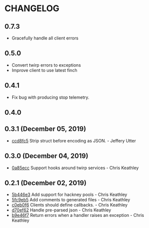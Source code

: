 # CHANGELOG

## 0.7.3
* Gracefully handle all client errors

## 0.5.0

* Convert twirp errors to exceptions
* Improve client to use latest finch

## 0.4.1

* Fix bug with producing stop telemetry.

## 0.4.0

## 0.3.1 (December 05, 2019)

* [ccd8fc5](https://github.com/keathley/twirp/commit/ccd8fc5637eb03e8bf40d84e2c956bb6cd35d274) Strip struct before encoding as JSON. - Jeffery Utter

## 0.3.0 (December 04, 2019)

* [0a85ecc](https://github.com/keathley/twirp/commit/0a85eccc588ea72dfb117bd599c80c1254c414e8) Support hooks around twirp services - Chris Keathley

## 0.2.1 (December 02, 2019)

* [5b446e3](https://github.com/keathley/twirp/commit/5b446e3b98241ae01680b3fcd1b2e38e22008050) Add support for hackney pools - Chris Keathley
* [5fc9eb5](https://github.com/keathley/twirp/commit/5fc9eb5ee5832e4847937ac8aac3fc0851dba880) Add comments to generated files - Chris Keathley
* [c0eb0f6](https://github.com/keathley/twirp/commit/c0eb0f627a2c448dfe540c04b3b0ee96fa5206c4) Clients should define callbacks. - Chris Keathley
* [d70ef62](https://github.com/keathley/twirp/commit/d70ef62c2dbcb00b718c51e14a4193093e0243d1) Handle pre-parsed json - Chris Keathley
* [b9e46f7](https://github.com/keathley/twirp/commit/b9e46f715ebe6a9482cf637ddd2a688228a9a61b) Return errors when a handler raises an exception - Chris Keathley
